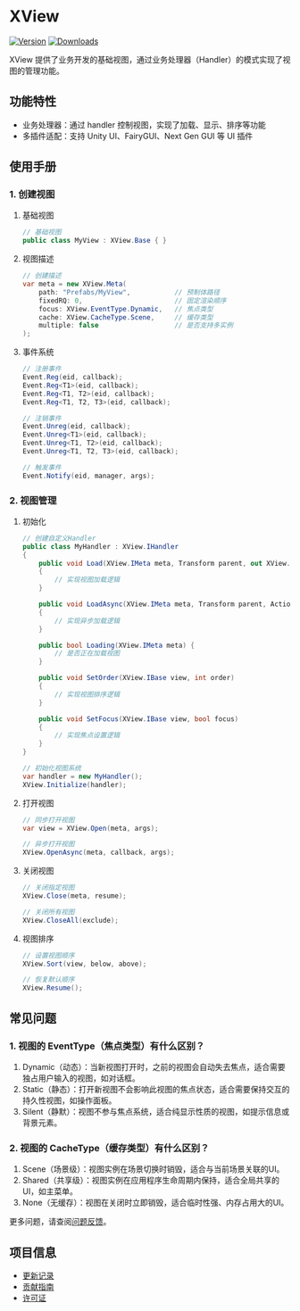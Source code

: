 # XView

[![Version](https://img.shields.io/npm/v/org.eframework.u3d.msv)](https://www.npmjs.com/package/org.eframework.u3d.msv)
[![Downloads](https://img.shields.io/npm/dm/org.eframework.u3d.msv)](https://www.npmjs.com/package/org.eframework.u3d.msv)  

XView 提供了业务开发的基础视图，通过业务处理器（Handler）的模式实现了视图的管理功能。

## 功能特性

- 业务处理器：通过 handler 控制视图，实现了加载、显示、排序等功能
- 多插件适配：支持 Unity UI、FairyGUI、Next Gen GUI 等 UI 插件

## 使用手册

### 1. 创建视图

1. 基础视图
    ```csharp
    // 基础视图
    public class MyView : XView.Base { }
    ```

2. 视图描述
    ```csharp
    // 创建描述
    var meta = new XView.Meta(
        path: "Prefabs/MyView",           // 预制体路径
        fixedRQ: 0,                       // 固定渲染顺序
        focus: XView.EventType.Dynamic,   // 焦点类型
        cache: XView.CacheType.Scene,     // 缓存类型
        multiple: false                   // 是否支持多实例
    );
    ```

3. 事件系统
    ```csharp
    // 注册事件
    Event.Reg(eid, callback);
    Event.Reg<T1>(eid, callback);
    Event.Reg<T1, T2>(eid, callback);
    Event.Reg<T1, T2, T3>(eid, callback);
    ```

    ```csharp
    // 注销事件
    Event.Unreg(eid, callback);
    Event.Unreg<T1>(eid, callback);
    Event.Unreg<T1, T2>(eid, callback);
    Event.Unreg<T1, T2, T3>(eid, callback);
    ```

    ```csharp
    // 触发事件
    Event.Notify(eid, manager, args);
    ```

### 2. 视图管理

1. 初始化
    ```csharp
    // 创建自定义Handler
    public class MyHandler : XView.IHandler 
    {
        public void Load(XView.IMeta meta, Transform parent, out XView.IBase view, out GameObject panel)
        {
            // 实现视图加载逻辑
        }

        public void LoadAsync(XView.IMeta meta, Transform parent, Action<XView.IBase, GameObject> callback)
        {
            // 实现异步加载逻辑
        }

        public bool Loading(XView.IMeta meta) { 
            // 是否正在加载视图
        }

        public void SetOrder(XView.IBase view, int order)
        {
            // 实现视图排序逻辑
        }

        public void SetFocus(XView.IBase view, bool focus)
        {
            // 实现焦点设置逻辑
        }
    }

    // 初始化视图系统
    var handler = new MyHandler();
    XView.Initialize(handler);
    ```

2. 打开视图
    ```csharp
    // 同步打开视图
    var view = XView.Open(meta, args);

    // 异步打开视图
    XView.OpenAsync(meta, callback, args);
    ```

3. 关闭视图
    ```csharp
    // 关闭指定视图
    XView.Close(meta, resume);

    // 关闭所有视图
    XView.CloseAll(exclude);
    ```

4. 视图排序
    ```csharp
    // 设置视图顺序
    XView.Sort(view, below, above);

    // 恢复默认顺序
    XView.Resume();
    ```

## 常见问题

### 1. 视图的 EventType（焦点类型）有什么区别？

1. Dynamic（动态）：当新视图打开时，之前的视图会自动失去焦点，适合需要独占用户输入的视图，如对话框。
2. Static（静态）：打开新视图不会影响此视图的焦点状态，适合需要保持交互的持久性视图，如操作面板。
3. Silent（静默）：视图不参与焦点系统，适合纯显示性质的视图，如提示信息或背景元素。

### 2. 视图的 CacheType（缓存类型）有什么区别？

1. Scene（场景级）：视图实例在场景切换时销毁，适合与当前场景关联的UI。
2. Shared（共享级）：视图实例在应用程序生命周期内保持，适合全局共享的UI，如主菜单。
3. None（无缓存）：视图在关闭时立即销毁，适合临时性强、内存占用大的UI。

更多问题，请查阅[问题反馈](../CONTRIBUTING.md#问题反馈)。

## 项目信息

- [更新记录](../CHANGELOG.md)
- [贡献指南](../CONTRIBUTING.md)
- [许可证](../LICENSE)
